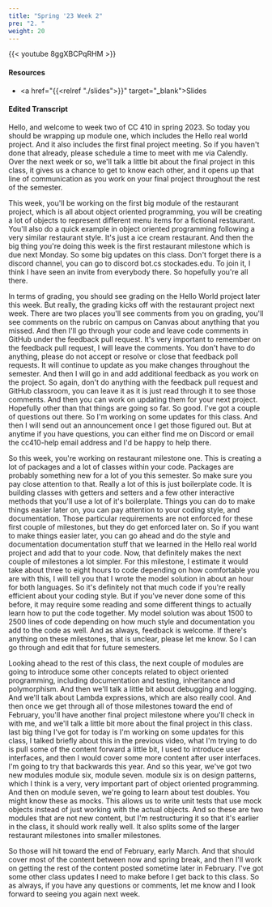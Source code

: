 ```yaml
---
title: "Spring '23 Week 2"
pre: "2. "
weight: 20
---
```


{{< youtube 8ggXBCPqRHM >}}

#### Resources

* <a href="{{<relref "./slides">}}" target="_blank">Slides</a>

#### Edited Transcript

Hello, and welcome to week two of CC 410 in spring 2023. So today you should be wrapping up module one, which includes the Hello real world project. And it also includes the first final project meeting. So if you haven't done that already, please schedule a time to meet with me via Calendly. Over the next week or so, we'll talk a little bit about the final project in this class, it gives us a chance to get to know each other, and it opens up that line of communication as you work on your final project throughout the rest of the semester. 

This week, you'll be working on the first big module of the restaurant project, which is all about object oriented programming, you will be creating a lot of objects to represent different menu items for a fictional restaurant. You'll also do a quick example in object oriented programming following a very similar restaurant style. It's just a ice cream restaurant. And then the big thing you're doing this week is the first restaurant milestone which is due next Monday. So some big updates on this class. Don't forget there is a discord channel, you can go to discord bot.cs stockades.edu. To join it, I think I have seen an invite from everybody there. So hopefully you're all there. 

In terms of grading, you should see grading on the Hello World project later this week. But really, the grading kicks off with the restaurant project next week. There are two places you'll see comments from you on grading, you'll see comments on the rubric on campus on Canvas about anything that you missed. And then I'll go through your code and leave code comments in GitHub under the feedback pull request. It's very important to remember on the feedback pull request, I will leave the comments. You don't have to do anything, please do not accept or resolve or close that feedback poll requests. It will continue to update as you make changes throughout the semester. And then I will go in and add additional feedback as you work on the project. So again, don't do anything with the feedback pull request and GitHub classroom, you can leave it as it is just read through it to see those comments. And then you can work on updating them for your next project. Hopefully other than that things are going so far. So good. I've got a couple of questions out there. So I'm working on some updates for this class. And then I will send out an announcement once I get those figured out. But at anytime if you have questions, you can either find me on Discord or email the cc410-help email address and I'd be happy to help there. 

So this week, you're working on restaurant milestone one. This is creating a lot of packages and a lot of classes within your code. Packages are probably something new for a lot of you this semester. So make sure you pay close attention to that. Really a lot of this is just boilerplate code. It is building classes with getters and setters and a few other interactive methods that you'll use a lot of it's boilerplate. Things you can do to make things easier later on, you can pay attention to your coding style, and documentation. Those particular requirements are not enforced for these first couple of milestones, but they do get enforced later on. So if you want to make things easier later, you can go ahead and do the style and documentation documentation stuff that we learned in the Hello real world project and add that to your code. Now, that definitely makes the next couple of milestones a lot simpler. For this milestone, I estimate it would take about three to eight hours to code depending on how comfortable you are with this, I will tell you that I wrote the model solution in about an hour for both languages. So it's definitely not that much code if you're really efficient about your coding style. But if you've never done some of this before, it may require some reading and some different things to actually learn how to put the code together. My model solution was about 1500 to 2500 lines of code depending on how much style and documentation you add to the code as well. And as always, feedback is welcome. If there's anything on these milestones, that is unclear, please let me know. So I can go through and edit that for future semesters. 

Looking ahead to the rest of this class, the next couple of modules are going to introduce some other concepts related to object oriented programming, including documentation and testing, inheritance and polymorphism. And then we'll talk a little bit about debugging and logging. And we'll talk about Lambda expressions, which are also really cool. And then once we get through all of those milestones toward the end of February, you'll have another final project milestone where you'll check in with me, and we'll talk a little bit more about the final project in this class. last big thing I've got for today is I'm working on some updates for this class, I talked briefly about this in the previous video, what I'm trying to do is pull some of the content forward a little bit, I used to introduce user interfaces, and then I would cover some more content after user interfaces. I'm going to try that backwards this year. And so this year, we've got two new modules module six, module seven. module six is on design patterns, which I think is a very, very important part of object oriented programming. And then on module seven, we're going to learn about test doubles. You might know these as mocks. This allows us to write unit tests that use mock objects instead of just working with the actual objects. And so these are two modules that are not new content, but I'm restructuring it so that it's earlier in the class, it should work really well. It also splits some of the larger restaurant milestones into smaller milestones. 

So those will hit toward the end of February, early March. And that should cover most of the content between now and spring break, and then I'll work on getting the rest of the content posted sometime later in February. I've got some other class updates I need to make before I get back to this class. So as always, if you have any questions or comments, let me know and I look forward to seeing you again next week.
